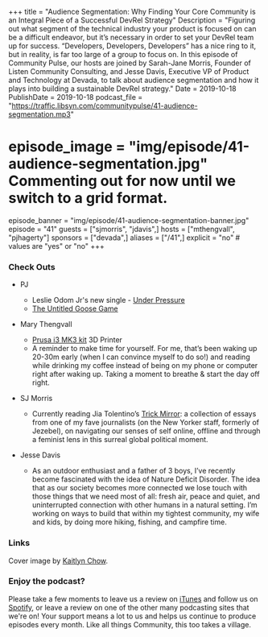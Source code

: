 +++
title = "Audience Segmentation: Why Finding Your Core Community is an Integral Piece of a Successful DevRel Strategy"
Description = "Figuring out what segment of the technical industry your product is focused on can be a difficult endeavor, but it’s necessary in order to set your DevRel team up for success. “Developers, Developers, Developers” has a nice ring to it, but in reality, is far too large of a group to focus on. In this episode of Community Pulse, our hosts are joined by Sarah-Jane Morris, Founder of Listen Community Consulting, and Jesse Davis, Executive VP of Product and Technology at Devada, to talk about audience segmentation and how it plays into building a sustainable DevRel strategy."
Date = 2019-10-18
PublishDate = 2019-10-18
podcast_file = "https://traffic.libsyn.com/communitypulse/41-audience-segmentation.mp3"
# episode_image = "img/episode/41-audience-segmentation.jpg" Commenting out for now until we switch to a grid format.
episode_banner = "img/episode/41-audience-segmentation-banner.jpg"
episode = "41"
guests = ["sjmorris", "jdavis",]
hosts = ["mthengvall", "pjhagerty"]
sponsors = ["devada",]
aliases = ["/41",]
explicit = "no" # values are "yes" or "no"
+++

### Check Outs

* PJ
  * Leslie Odom Jr's new single - [Under Pressure](https://combine.fm/spotify/track/369yrYHtNEuzMV7gRoP5G5)
  * [The Untitled Goose Game](https://goose.game/)


* Mary Thengvall
  * [Prusa i3 MK3 kit](https://shop.prusa3d.com/en/3d-printers/180-original-prusa-i3-mk3-kit.html) 3D Printer
  * A reminder to make time for yourself. For me, that’s been waking up 20-30m early (when I can convince myself to do so!) and reading while drinking my coffee instead of being on my phone or computer right after waking up. Taking a moment to breathe & start the day off right.


* SJ Morris
  * Currently reading Jia Tolentino’s [Trick Mirror](https://amzn.to/2J3SktR): a collection of essays from one of my fave journalists (on the New Yorker staff, formerly of Jezebel), on navigating our senses of self online, offline and through a feminist lens in this surreal global political moment.


* Jesse Davis
  * As an outdoor enthusiast and a father of 3 boys, I’ve recently become fascinated with the idea of Nature Deficit Disorder. The idea that as our society becomes more connected we lose touch with those things that we need most of all: fresh air, peace and quiet, and uninterrupted connection with other humans in a natural setting. I’m working on ways to build that within my tightest community, my wife and kids, by doing more hiking, fishing, and campfire time.

### Links
Cover image by [Kaitlyn Chow](https://unsplash.com/@kaitlynraeann).

### Enjoy the podcast?
Please take a few moments to leave us a review on [iTunes](https://itunes.apple.com/us/podcast/community-pulse/id1218368182?mt=2) and follow us on [Spotify](https://open.spotify.com/show/3I7g5WfMSgpWu38zZMjet?si=565TMb81SaWwrJYbAIeOxQ), or leave a review on one of the other many podcasting sites that we're on! Your support means a lot to us and helps us continue to produce episodes every month. Like all things Community, this too takes a village.

